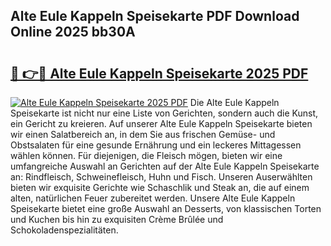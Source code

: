 ## Alte Eule Kappeln Speisekarte PDF Download Online 2025 bb30A

# <h2><a href="http://gc5hid.nevu.top/?p=Alte+Eule+Kappeln+Speisekarte">🔗 👉🔴 Alte Eule Kappeln Speisekarte 2025 PDF</a></h2>

[![Alte Eule Kappeln Speisekarte 2025 PDF](https://i.imgur.com/dBaPXMq.png)](http://gc5hid.nevu.top/?p=Alte+Eule+Kappeln+Speisekarte)
Die Alte Eule Kappeln Speisekarte ist nicht nur eine Liste von Gerichten, sondern auch die Kunst, ein Gericht zu kreieren. Auf unserer Alte Eule Kappeln Speisekarte bieten wir einen Salatbereich an, in dem Sie aus frischen Gemüse- und Obstsalaten für eine gesunde Ernährung und ein leckeres Mittagessen wählen können. Für diejenigen, die Fleisch mögen, bieten wir eine umfangreiche Auswahl an Gerichten auf der Alte Eule Kappeln Speisekarte an: Rindfleisch, Schweinefleisch, Huhn und Fisch. Unseren Auserwählten bieten wir exquisite Gerichte wie Schaschlik und Steak an, die auf einem alten, natürlichen Feuer zubereitet werden. Unsere Alte Eule Kappeln Speisekarte bietet eine große Auswahl an Desserts, von klassischen Torten und Kuchen bis hin zu exquisiten Crème Brûlée und Schokoladenspezialitäten.
